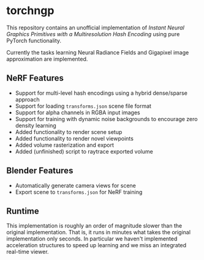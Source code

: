 # torchngp

This repository contains an unofficial implementation of _Instant Neural Graphics Primitives with a Multiresolution Hash Encoding_ using pure PyTorch functionality.

Currently the tasks learning Neural Radiance Fields and Gigapixel image approximation are implemented.

## NeRF Features

-   Support for multi-level hash encodings using a hybrid dense/sparse approach
-   Support for loading `transforms.json` scene file format
-   Support for alpha channels in RGBA input images
-   Support for training with dynamic noise backgrounds to encourage zero density learning
-   Added functionality to render scene setup
-   Added functionality to render novel viewpoints
-   Added volume rasterization and export
-   Added (unfinished) script to raytrace exported volume

## Blender Features

-   Automatically generate camera views for scene
-   Export scene to `transforms.json` for NeRF training

## Runtime

This implementation is roughly an order of magnitude slower than the original implementation. That is, it runs in minutes what takes the original implementation only seconds. In particular we haven't implemented acceleration structures to speed up learning and we miss an integrated real-time viewer.
